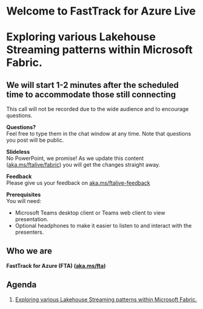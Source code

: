 # Welcome to FastTrack for Azure Live </br> <br> Exploring various Lakehouse Streaming patterns within Microsoft Fabric. </br>

## We will start 1-2 minutes after the scheduled time to accommodate those still connecting

This call will not be recorded due to the wide audience and to encourage questions.

**Questions?** </br>
Feel free to type them in the chat window at any time. Note that questions you post will be public.

**Slideless** </br>
No PowerPoint, we promise!
As we update this content ([aka.ms/ftalive/fabric](aka.ms/ftalive/fabric/lhwh)) you will get the changes straight away.

**Feedback** </br>
Please give us your feedback on [aka.ms/ftalive-feedback](https://aka.ms/ftalive-feedback)
<!--**Feedback** Please give us your feedback on https://aka.ms/ftalearnlive-->

**Prerequisites** </br>
You will need:
* Microsoft Teams desktop client or Teams web client to view presentation.
* Optional headphones to make it easier to listen to and interact with the presenters.

## Who we are
**FastTrack for Azure (FTA) ([aka.ms/fta](aka.ms/fta))** <br/>



## Agenda
1. [Exploring various Lakehouse Streaming patterns within Microsoft Fabric. ](./content.md)

